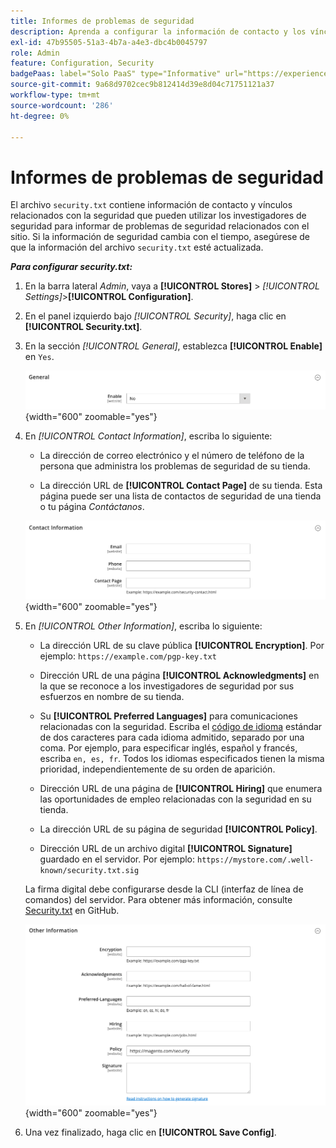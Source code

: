 ```yaml
---
title: Informes de problemas de seguridad
description: Aprenda a configurar la información de contacto y los vínculos relacionados con la seguridad que pueden utilizar los investigadores de seguridad para informar sobre problemas de seguridad del sitio.
exl-id: 47b95505-51a3-4b7a-a4e3-dbc4b0045797
role: Admin
feature: Configuration, Security
badgePaas: label="Solo PaaS" type="Informative" url="https://experienceleague.adobe.com/en/docs/commerce/user-guides/product-solutions" tooltip="Se aplica solo a proyectos de Adobe Commerce en la nube (infraestructura PaaS administrada por Adobe) y a proyectos locales."
source-git-commit: 9a68d9702cec9b812414d39e8d04c71751121a37
workflow-type: tm+mt
source-wordcount: '286'
ht-degree: 0%

---
```


# Informes de problemas de seguridad

El archivo `security.txt` contiene información de contacto y vínculos relacionados con la seguridad que pueden utilizar los investigadores de seguridad para informar de problemas de seguridad relacionados con el sitio. Si la información de seguridad cambia con el tiempo, asegúrese de que la información del archivo `security.txt` esté actualizada.

**_Para configurar security.txt:_**

1. En la barra lateral _Admin_, vaya a **[!UICONTROL Stores]** > _[!UICONTROL Settings]_>**[!UICONTROL Configuration]**.

1. En el panel izquierdo bajo _[!UICONTROL Security]_, haga clic en **[!UICONTROL Security.txt]**.

1. En la sección _[!UICONTROL General]_, establezca **[!UICONTROL Enable]**&#x200B;en `Yes`.

   ![Configuración general de seguridad](../configuration-reference/security/assets/txt-general.png){width="600" zoomable="yes"}

1. En _[!UICONTROL Contact Information]_, escriba lo siguiente:

   - La dirección de correo electrónico y el número de teléfono de la persona que administra los problemas de seguridad de su tienda.

   - La dirección URL de **[!UICONTROL Contact Page]** de su tienda. Esta página puede ser una lista de contactos de seguridad de una tienda o tu página _Contáctanos_.

   ![Configuración de información de contacto](../configuration-reference/security/assets/txt-contact-info.png){width="600" zoomable="yes"}

1. En _[!UICONTROL Other Information]_, escriba lo siguiente:

   - La dirección URL de su clave pública **[!UICONTROL Encryption]**. Por ejemplo: `https://example.com/pgp-key.txt`

   - Dirección URL de una página **[!UICONTROL Acknowledgments]** en la que se reconoce a los investigadores de seguridad por sus esfuerzos en nombre de su tienda.

   - Su **[!UICONTROL Preferred Languages]** para comunicaciones relacionadas con la seguridad. Escriba el [código de idioma](https://en.wikipedia.org/wiki/List_of_ISO_639-1_codes) estándar de dos caracteres para cada idioma admitido, separado por una coma. Por ejemplo, para especificar inglés, español y francés, escriba `en, es, fr`. Todos los idiomas especificados tienen la misma prioridad, independientemente de su orden de aparición.

   - Dirección URL de una página de **[!UICONTROL Hiring]** que enumera las oportunidades de empleo relacionadas con la seguridad en su tienda.

   - La dirección URL de su página de seguridad **[!UICONTROL Policy]**.

   - Dirección URL de un archivo digital **[!UICONTROL Signature]** guardado en el servidor. Por ejemplo: `https://mystore.com/.well-known/security.txt.sig`

   La firma digital debe configurarse desde la CLI (interfaz de línea de comandos) del servidor. Para obtener más información, consulte [Security.txt](https://github.com/magento/security-package/blob/1.0-develop/Securitytxt/README.md) en GitHub.

   ![Información adicional](../configuration-reference/security/assets/txt-other-info.png){width="600" zoomable="yes"}

1. Una vez finalizado, haga clic en **[!UICONTROL Save Config]**.
